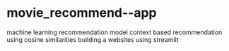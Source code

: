 # movie_recommend--app
machine learning recommendation model
context based recommendation using cosine similarities 
building a websites using streamlit
